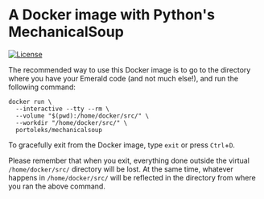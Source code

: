 # A Docker image with Python's MechanicalSoup

[![License](https://img.shields.io/badge/License-BSD%203--Clause-blue.svg)](LICENSE.md)

The recommended way to use this Docker image is to go to the directory
where you have your Emerald code (and not much else!), and run the
following command:

```
docker run \
  --interactive --tty --rm \
  --volume "$(pwd):/home/docker/src/" \
  --workdir "/home/docker/src/" \
  portoleks/mechanicalsoup
```

To gracefully exit from the Docker image, type `exit` or press
`Ctrl`+`D`.

Please remember that when you exit, everything done outside the
virtual `/home/docker/src/` directory will be lost. At the same time,
whatever happens in `/home/docker/src/` will be reflected in the
directory from where you ran the above command.
